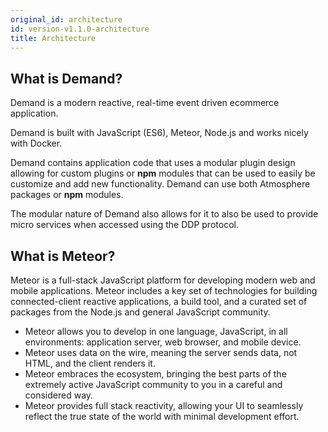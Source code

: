 ```yaml
---
original_id: architecture
id: version-v1.1.0-architecture
title: Architecture
---
```

    
## What is Demand?

Demand is a modern reactive, real-time event driven ecommerce application.

Demand is built with JavaScript (ES6), Meteor, Node.js and works nicely with Docker.

Demand contains application code that uses a modular plugin design allowing for custom plugins or **npm** modules that can be used to easily be customize and add new functionality.  Demand can use both Atmosphere packages or **npm** modules.

The modular nature of Demand also allows for it to also be used to provide micro services when accessed using the DDP protocol.

## What is Meteor?

Meteor is a full-stack JavaScript platform for developing modern web and mobile applications. Meteor includes a key set of technologies for building connected-client reactive applications, a build tool, and a curated set of packages from the Node.js and general JavaScript community.

- Meteor allows you to develop in one language, JavaScript, in all environments: application server, web browser, and mobile device.
- Meteor uses data on the wire, meaning the server sends data, not HTML, and the client renders it.
- Meteor embraces the ecosystem, bringing the best parts of the extremely active JavaScript community to you in a careful and considered way.
- Meteor provides full stack reactivity, allowing your UI to seamlessly reflect the true state of the world with minimal development effort.
